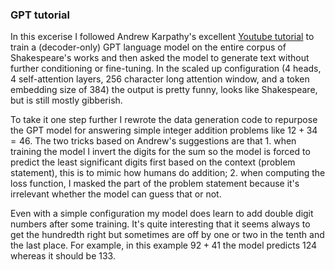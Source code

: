### GPT tutorial

In this excerise I followed Andrew Karpathy's excellent [Youtube tutorial](https://www.youtube.com/watch?v=kCc8FmEb1nY) to train a (decoder-only) GPT language model on the entire corpus of Shakespeare's works and then asked the model to generate text without further conditioning or fine-tuning. In the scaled up configuration (4 heads, 4 self-attention layers, 256 character long attention window, and a token embedding size of 384) the output is pretty funny, looks like Shakespeare, but is still mostly gibberish.

To take it one step further I rewrote the data generation code to repurpose the GPT model for answering simple integer addition problems like $12+34=46$. The two tricks based on Andrew's suggestions are that 1. when training the model I invert the digits for the sum so the model is forced to predict the least significant digits first based on the context (problem statement), this is to mimic how humans do addition; 2. when computing the loss function, I masked the part of the problem statement because it's irrelevant whether the model can guess that or not. 

Even with a simple configuration my model does learn to add double digit numbers after some training. It's quite interesting that it seems always to get the hundredth right but sometimes are off by one or two in the tenth and the last place. For example, in this example $92+41$ the model predicts $124$ whereas it should be $133$.